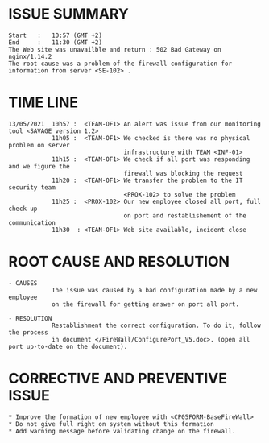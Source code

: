 # ISSUE SUMMARY
    Start   :   10:57 (GMT +2) 
    End     :   11:30 (GMT +2)
    The Web site was unavailble and return : 502 Bad Gateway on nginx/1.14.2
    The root cause was a problem of the firewall configuration for information from server <SE-102> .

# TIME LINE
    13/05/2021  10h57 :  <TEAM-OF1> An alert was issue from our monitoring tool <SAVAGE version 1.2>
                11h05 :  <TEAM-OF1> We checked is there was no physical problem on server  
                                    infrastructure with TEAM <INF-01>
                11h15 :  <TEAM-OF1> We check if all port was responding and we figure the  
                                    firewall was blocking the request
                11h20 :  <TEAM-OF1> We transfer the problem to the IT security team  
                                    <PROX-102> to solve the problem
                11h25 :  <PROX-102> Our new employee closed all port, full check up  
                                    on port and restablishement of the  communication
                11h30  : <TEAN-OF1> Web site available, incident close

# ROOT CAUSE AND RESOLUTION
    - CAUSES
                The issue was caused by a bad configuration made by a new employee  
                on the firewall for getting answer on port all port.
    
    - RESOLUTION
                Restablishment the correct configuration. To do it, follow the process  
                in document </FireWall/ConfigurePort_V5.doc>. (open all port up-to-date on the document).
# CORRECTIVE AND PREVENTIVE ISSUE
    * Improve the formation of new employee with <CP05FORM-BaseFireWall>
    * Do not give full right on system without this formation
    * Add warning message before validating change on the firewall.

